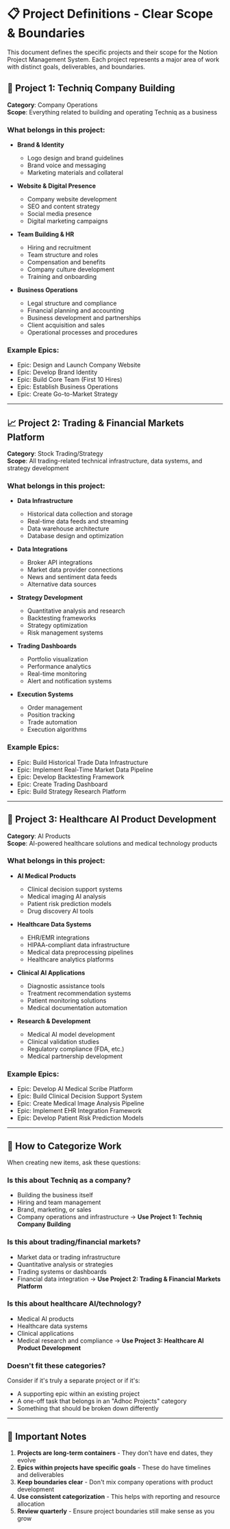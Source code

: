 # 📋 Project Definitions - Clear Scope & Boundaries

This document defines the specific projects and their scope for the Notion Project Management System. Each project represents a major area of work with distinct goals, deliverables, and boundaries.

## 🏢 Project 1: Techniq Company Building

**Category**: Company Operations  
**Scope**: Everything related to building and operating Techniq as a business

### What belongs in this project:
- **Brand & Identity**
  - Logo design and brand guidelines
  - Brand voice and messaging
  - Marketing materials and collateral
  
- **Website & Digital Presence**
  - Company website development
  - SEO and content strategy
  - Social media presence
  - Digital marketing campaigns
  
- **Team Building & HR**
  - Hiring and recruitment
  - Team structure and roles
  - Compensation and benefits
  - Company culture development
  - Training and onboarding
  
- **Business Operations**
  - Legal structure and compliance
  - Financial planning and accounting
  - Business development and partnerships
  - Client acquisition and sales
  - Operational processes and procedures

### Example Epics:
- Epic: Design and Launch Company Website
- Epic: Develop Brand Identity
- Epic: Build Core Team (First 10 Hires)
- Epic: Establish Business Operations
- Epic: Create Go-to-Market Strategy

---

## 📈 Project 2: Trading & Financial Markets Platform

**Category**: Stock Trading/Strategy  
**Scope**: All trading-related technical infrastructure, data systems, and strategy development

### What belongs in this project:
- **Data Infrastructure**
  - Historical data collection and storage
  - Real-time data feeds and streaming
  - Data warehouse architecture
  - Database design and optimization
  
- **Data Integrations**
  - Broker API integrations
  - Market data provider connections
  - News and sentiment data feeds
  - Alternative data sources
  
- **Strategy Development**
  - Quantitative analysis and research
  - Backtesting frameworks
  - Strategy optimization
  - Risk management systems
  
- **Trading Dashboards**
  - Portfolio visualization
  - Performance analytics
  - Real-time monitoring
  - Alert and notification systems
  
- **Execution Systems**
  - Order management
  - Position tracking
  - Trade automation
  - Execution algorithms

### Example Epics:
- Epic: Build Historical Trade Data Infrastructure
- Epic: Implement Real-Time Market Data Pipeline
- Epic: Develop Backtesting Framework
- Epic: Create Trading Dashboard
- Epic: Build Strategy Research Platform

---

## 🏥 Project 3: Healthcare AI Product Development

**Category**: AI Products  
**Scope**: AI-powered healthcare solutions and medical technology products

### What belongs in this project:
- **AI Medical Products**
  - Clinical decision support systems
  - Medical imaging AI analysis
  - Patient risk prediction models
  - Drug discovery AI tools
  
- **Healthcare Data Systems**
  - EHR/EMR integrations
  - HIPAA-compliant data infrastructure
  - Medical data preprocessing pipelines
  - Healthcare analytics platforms
  
- **Clinical AI Applications**
  - Diagnostic assistance tools
  - Treatment recommendation systems
  - Patient monitoring solutions
  - Medical documentation automation
  
- **Research & Development**
  - Medical AI model development
  - Clinical validation studies
  - Regulatory compliance (FDA, etc.)
  - Medical partnership development

### Example Epics:
- Epic: Develop AI Medical Scribe Platform
- Epic: Build Clinical Decision Support System
- Epic: Create Medical Image Analysis Pipeline
- Epic: Implement EHR Integration Framework
- Epic: Develop Patient Risk Prediction Models

---

## 🎯 How to Categorize Work

When creating new items, ask these questions:

### Is this about Techniq as a company?
- Building the business itself
- Hiring and team management
- Brand, marketing, or sales
- Company operations and infrastructure
→ **Use Project 1: Techniq Company Building**

### Is this about trading/financial markets?
- Market data or trading infrastructure
- Quantitative analysis or strategies
- Trading systems or dashboards
- Financial data integration
→ **Use Project 2: Trading & Financial Markets Platform**

### Is this about healthcare AI/technology?
- Medical AI products
- Healthcare data systems
- Clinical applications
- Medical research and compliance
→ **Use Project 3: Healthcare AI Product Development**

### Doesn't fit these categories?
Consider if it's truly a separate project or if it's:
- A supporting epic within an existing project
- A one-off task that belongs in an "Adhoc Projects" category
- Something that should be broken down differently

---

## 📌 Important Notes

1. **Projects are long-term containers** - They don't have end dates, they evolve
2. **Epics within projects have specific goals** - These do have timelines and deliverables
3. **Keep boundaries clear** - Don't mix company operations with product development
4. **Use consistent categorization** - This helps with reporting and resource allocation
5. **Review quarterly** - Ensure project boundaries still make sense as you grow